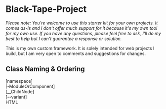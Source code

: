 # Black-Tape-Project

*Please note: You're welcome to use this starter kit for your own projects. It comes as-is and I don't offer much support for it because it's my own tool for my own use. If you have any questions, please feel free to ask, I'll do my best to help but I can't guarantee a response or solution.*

This is my own custom framework. It is solely intended for web projects I build, but I am very open to comments and suggestions for changes.

## Class Naming & Ordering

[namespace]  
[-ModuleOrComponent]  
[__ChildNode]  
[--variant]  
HTML  
